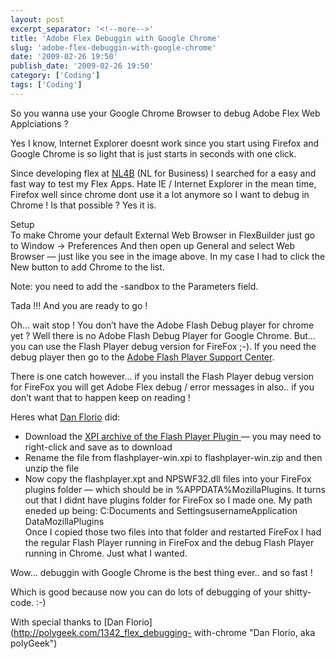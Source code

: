 ```yaml
---
layout: post
excerpt_separator: '<!--more-->'
title: 'Adobe Flex Debuggin with Google Chrome'
slug: 'adobe-flex-debuggin-with-google-chrome'
date: '2009-02-26 19:50'
publish_date: '2009-02-26 19:50'
category: ['Coding']
tags: ['Coding']
---
```

So you wanna use your Google Chrome Browser to debug Adobe Flex Web
Applciations ?  
  
Yes I know, Internet Explorer doesnt work since you start using Firefox and
Google Chrome is so light that is just starts in seconds with one click.  
  
Since developing flex at [NL4B](http://www.nl4b.com/ "Adobe Flex Debug in
Chrome with NL4B, NL for Business") (NL for Business) I searched for a easy
and fast way to test my Flex Apps. Hate IE / Internet Explorer in the mean
time, Firefox well since chrome dont use it a lot anymore so I want to debug
in Chrome ! Is that possible ? Yes it is.  
  
  
  
Setup  
To make Chrome your default External Web Browser in FlexBuilder just go to
Window -> Preferences And then open up General and select Web Browser — just
like you see in the image above. In my case I had to click the New button to
add Chrome to the list.  
  
Note: you need to add the -sandbox to the Parameters field.  
  
Tada !!! And you are ready to go !  
  
Oh… wait stop ! You don’t have the Adobe Flash Debug player for chrome yet ?
Well there is no Adobe Flash Debug Player for Google Chrome. But… you can use
the Flash Player debug version for FireFox ;-). If you need the debug player
then go to the [Adobe Flash Player Support
Center](http://www.adobe.com/support/flashplayer/downloads.html).  
  
There is one catch however… if you install the Flash Player debug version for
FireFox you will get Adobe Flex debug / error messages in also.. if you don’t
want that to happen keep on reading !  
  
Heres what [Dan Florio](http://polygeek.com/1342_flex_debugging-with-chrome
"Dan Florio, aka polyGeek") did:

  * Download the [XPI archive of the Flash Player Plugin ](http://fpdownload.macromedia.com/get/flashplayer/xpi/current/flashplayer-win.xpi)— you may need to right-click and save as to download
  * Rename the file from flashplayer-win.xpi to flashplayer-win.zip and then unzip the file
  * Now copy the flashplayer.xpt and NPSWF32.dll files into your FireFox plugins folder — which should be in %APPDATA%MozillaPlugins. It turns out that I didnt have plugins folder for FireFox so I made one. My path eneded up being: C:Documents and SettingsusernameApplication DataMozillaPlugins  
Once I copied those two files into that folder and restarted FireFox I had the
regular Flash Player running in FireFox and the debug Flash Player running in
Chrome. Just what I wanted.

Wow… debuggin with Google Chrome is the best thing ever.. and so fast !  
  
Which is good because now you can do lots of debugging of your shitty-code.
:-)  
  
  
  
With special thanks to [Dan Florio](http://polygeek.com/1342_flex_debugging-
with-chrome "Dan Florio, aka polyGeek")

